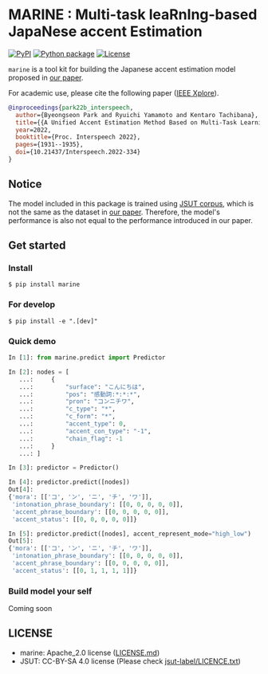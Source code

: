 # **MARINE** : **M**ulti-task lea**R**n**I**ng-based Japa**N**ese accent **E**stimation

[![PyPI](https://img.shields.io/pypi/v/marine.svg)](https://pypi.python.org/pypi/marine)
[![Python package](https://github.com/6gsn/marine/actions/workflows/ci.yml/badge.svg)](https://github.com/6gsn/marine/actions/workflows/ci.yml)
[![License](https://img.shields.io/badge/License-Apache_2.0-blue.svg)](LICENSE.md)
<!-- [![DOI](https://zenodo.org/badge/#)](https://zenodo.org/badge/latestdoi/#) -->

`marine` is a tool kit for building the Japanese accent estimation model proposed in [our paper](https://www.isca-speech.org/archive/interspeech_2022/park22b_interspeech.html).

For academic use, please cite the following paper ([IEEE Xplore](https://www.isca-speech.org/archive/interspeech_2022/park22b_interspeech.html)).

```bibtex
@inproceedings{park22b_interspeech,
  author={Byeongseon Park and Ryuichi Yamamoto and Kentaro Tachibana},
  title={{A Unified Accent Estimation Method Based on Multi-Task Learning for Japanese Text-to-Speech}},
  year=2022,
  booktitle={Proc. Interspeech 2022},
  pages={1931--1935},
  doi={10.21437/Interspeech.2022-334}
}
```

## Notice

The model included in this package is trained using [JSUT corpus](https://sites.google.com/site/shinnosuketakamichi/publication/jsut), which is not the same as the dataset in [our paper](https://www.isca-speech.org/archive/interspeech_2022/park22b_interspeech.html). Therefore, the model's performance is also not equal to the performance introduced in our paper.

## Get started

### Install

```shell
$ pip install marine
```

### For develop

```shell
$ pip install -e ".[dev]"
```

### Quick demo

```python
In [1]: from marine.predict import Predictor

In [2]: nodes = [
   ...:     {
   ...:         "surface": "こんにちは",
   ...:         "pos": "感動詞:*:*:*",
   ...:         "pron": "コンニチワ",
   ...:         "c_type": "*",
   ...:         "c_form": "*",
   ...:         "accent_type": 0,
   ...:         "accent_con_type": "-1",
   ...:         "chain_flag": -1
   ...:     }
   ...: ]

In [3]: predictor = Predictor()

In [4]: predictor.predict([nodes])
Out[4]:
{'mora': [['コ', 'ン', 'ニ', 'チ', 'ワ']],
 'intonation_phrase_boundary': [[0, 0, 0, 0, 0]],
 'accent_phrase_boundary': [[0, 0, 0, 0, 0]],
 'accent_status': [[0, 0, 0, 0, 0]]}

In [5]: predictor.predict([nodes], accent_represent_mode="high_low")
Out[5]:
{'mora': [['コ', 'ン', 'ニ', 'チ', 'ワ']],
 'intonation_phrase_boundary': [[0, 0, 0, 0, 0]],
 'accent_phrase_boundary': [[0, 0, 0, 0, 0]],
 'accent_status': [[0, 1, 1, 1, 1]]}
```

### Build model your self

Coming soon

## LICENSE

- marine: Apache_2.0 license ([LICENSE.md](LICENSE.md))
- JSUT: CC-BY-SA 4.0 license (Please check [jsut-label/LICENCE.txt](https://github.com/sarulab-speech/jsut-label/blob/master/LICENCE.txt))